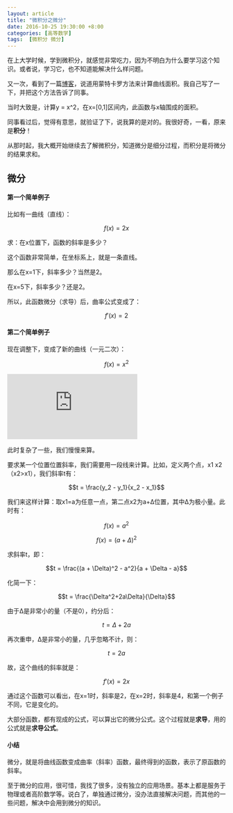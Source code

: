 ```yaml
---
layout: article
title: "微积分之微分"
date: 2016-10-25 19:30:00 +8:00
categories: [高等数学]
tags:  [微积分 微分]
---
```

在上大学时候，学到微积分，就感觉非常吃力，因为不明白为什么要学习这个知识。或者说，学习它，也不知道能解决什么样问题。

又一次，看到了一篇[博客](http://www.ruanyifeng.com/blog/2015/07/monte-carlo-method.html)，说道用蒙特卡罗方法来计算曲线面积。我自己写了一下，并把这个方法告诉了同事。

当时大致是，计算y = x^2，在x=[0,1]区间内，此函数与x轴围成的面积。

同事看过后，觉得有意思，就验证了下，说我算的是对的。我很好奇，一看，原来是**积分**！

从那时起，我大概开始继续去了解微积分，知道微分是细分过程，而积分是将微分的结果求和。

## 微分

#### 第一个简单例子

比如有一曲线（直线）：

$$f(x) = 2x$$

求：在x位置下，函数的斜率是多少？

这个函数非常简单，在坐标系上，就是一条直线。

那么在x=1下，斜率多少？当然是2。

在x=5下，斜率多少？还是2。

所以，此函数微分（求导）后，曲率公式变成了：

$$f'(x) = 2$$

#### 第二个简单例子

现在调整下，变成了新的曲线（一元二次）：

$$f(x) = x^2$$

![img](http://cdn0.yukapril.com/2016-10-25-octave-x2.png-wm.black.s)

此时复杂了一些，我们慢慢来算。

要求某一个位置位置斜率，我们需要用一段线来计算。比如，定义两个点，x1 x2（x2>x1），我们斜率t有：

$$t = \frac{y_2 - y_1}{x_2 - x_1}$$

我们来这样计算：取x1=a为任意一点，第二点x2为a+Δ位置，其中Δ为极小量。此时有：

$$f(x) = a^2$$

$$f(x) = (a + \Delta)^2$$

求斜率t，即：

$$t = \frac{(a + \Delta)^2 - a^2}{a + \Delta - a}$$

化简一下：

$$t = \frac{\Delta^2+2a\Delta}{\Delta}$$

由于Δ是非常小的量（不是0），约分后：

$$t = \Delta+2a$$

再次重申，Δ是非常小的量，几乎忽略不计，则：

$$t = 2a$$

故，这个曲线的斜率就是：

$$f'(x) = 2x$$

通过这个函数可以看出，在x=1时，斜率是2，在x=2时，斜率是4，和第一个例子不同，它是变化的。

大部分函数，都有现成的公式，可以算出它的微分公式。这个过程就是**求导**，用的公式就是**求导公式**。

#### 小结

微分，就是将曲线函数变成曲率（斜率）函数，最终得到的函数，表示了原函数的斜率。

至于微分的应用，很可惜，我找了很多，没有独立的应用场景。基本上都是服务于物理或者高阶数学等。说白了，单独通过微分，没办法直接解决问题，而其他的一些问题，解决中会用到微分的知识。


<script src="//cdn.mathjax.org/mathjax/latest/MathJax.js?config=TeX-MML-AM_CHTML"></script>
